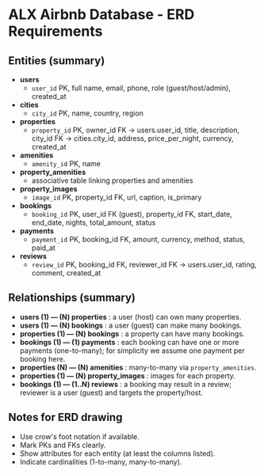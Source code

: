 # ALX Airbnb Database - ERD Requirements

## Entities (summary)
- **users**
  - `user_id` PK, full name, email, phone, role (guest/host/admin), created_at
- **cities**
  - `city_id` PK, name, country, region
- **properties**
  - `property_id` PK, owner_id FK -> users.user_id, title, description, city_id FK -> cities.city_id, address, price_per_night, currency, created_at
- **amenities**
  - `amenity_id` PK, name
- **property_amenities**
  - associative table linking properties and amenities
- **property_images**
  - `image_id` PK, property_id FK, url, caption, is_primary
- **bookings**
  - `booking_id` PK, user_id FK (guest), property_id FK, start_date, end_date, nights, total_amount, status
- **payments**
  - `payment_id` PK, booking_id FK, amount, currency, method, status, paid_at
- **reviews**
  - `review_id` PK, booking_id FK, reviewer_id FK -> users.user_id, rating, comment, created_at

## Relationships (summary)
- **users (1) — (N) properties** : a user (host) can own many properties.
- **users (1) — (N) bookings** : a user (guest) can make many bookings.
- **properties (1) — (N) bookings** : a property can have many bookings.
- **bookings (1) — (1) payments** : each booking can have one or more payments (one-to-many); for simplicity we assume one payment per booking here.
- **properties (N) — (N) amenities** : many-to-many via `property_amenities`.
- **properties (1) — (N) property_images** : images for each property.
- **bookings (1) — (1..N) reviews** : a booking may result in a review; reviewer is a user (guest) and targets the property/host.

## Notes for ERD drawing
- Use crow's foot notation if available.
- Mark PKs and FKs clearly.
- Show attributes for each entity (at least the columns listed).
- Indicate cardinalities (1-to-many, many-to-many).
